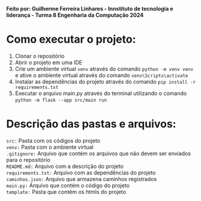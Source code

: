 **Feito por: Guilherme Ferreira Linhares - Innstituto de tecnologia e liderança - Turma 8 Engenharia da Computação 2024**

# Como executar o projeto:

1. Clonar o repositório
2. Abrir o projeto em uma IDE
3. Crie um ambiente virtual ``venv`` através do comando ``python -m venv venv`` e ative o ambiente virtual através do comando ``venv\Scripts\activate``
4. Instalar as dependências do projeto através do comando ``pip install -r requirements.txt``
5. Executar o arquivo main.py através do terminal utilizando o comando ``python -m flask --app src/main run``

# Descrição das pastas e arquivos:
``src:`` Pasta com os códigos do projeto <br>
``venv:`` Pasta com o ambiente virtual <br>
``.gitignore:`` Arquivo que contém os arquivos que não devem ser enviados para o repositório <br>
``README.md:`` Arquivo com a descrição do projeto <br>
``requirements.txt:`` Arquivo com as dependências do projeto <br>
``caminhos.json:`` Arquivo que armazena caminhos registrados <br>
``main.py:`` Arquivo que contém o código do projeto <br>
``template:`` Pasta que contém os htmls do projeto <br>